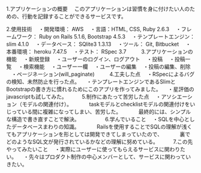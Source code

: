 1.アプリケーションの概要
　このアプリケーションは習慣を身に付けたい人のための、行動を記録することができるサービスです。

2.使用技術
　・開発環境： AWS
　・言語：HTML, CSS, Ruby 2.6.3
　・フレームワーク： Ruby on Rails 5.1.6, Bootstrap 4.5.3
　・テンプレートエンジン： slim 4.1.0
　・データベース： SQlite3 1.3.13
　・ツール： Git, Bitbucket
　・本番環境： heroku 7.47.5
　・テスト： RSpec 3.7
　
　
3.アプリケーションの機能
　・新規登録
　・ユーザーのログイン、ログアウト
　・投稿
　・投稿一覧
　・検索機能
　・ユーザー一欄
　・ユーザーの編集
　・投稿の編集、削除
　・ページネーション(will_paginate)
　
　
4.工夫した点
　・RSpecによるバグの検知、未然防止を行った点。
　・テンプレートエンジンであるSlimとBootstrapの書き方に慣れるためにこのアプリを作ってみました。
　・星評価のjavascriptも試してみた。
　
　
5.制作にあたって苦労した点
　・アソシエーション（モデルの関連付け）。
　　　taskモデルとchecklistモデルの関連付けをいじっている間に複雑になってしまい、苦労した。
　　　最終的には、シンプルな構造で書き直すことで解決。
　　
　　
6.学んでいること
　・SQLを中心としたデータベースまわりの知識。
　　　Railsを使用することでSQLの理解が浅くてもアプリケーションを形としては開発できてしまっていたので、
　　　裏でどのようなSQL文が発行されているかなどの理解に努めている。
　
　
7.この先やってみたいこと
　・実際にユーザーに使ってもらえるサービスに関わりたい。
　・先々はプロダクト制作の中心メンバーとして、サービスに関わっていきたい。